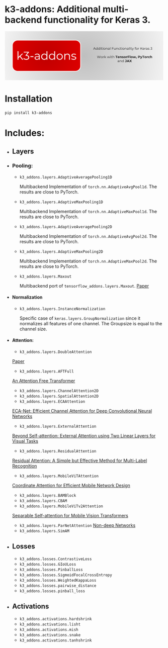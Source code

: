 # k3-addons: Additional multi-backend functionality for Keras 3.
![Logo](.assets/k-addons.png)

# Installation

```bash
pip install k3-addons
```

# Includes:
- ## Layers
- ### Pooling:
    - `k3_addons.layers.AdaptiveAveragePooling1D`

        Multibackend Implementation of `torch.nn.AdaptiveAvgPool1d`. The results are close to PyTorch.  
    - `k3_addons.layers.AdaptiveMaxPooling1D`

        Multibackend Implementation of `torch.nn.AdaptiveMaxPool1d`. The results are close to PyTorch.  
    - `k3_addons.layers.AdaptiveAveragePooling2D`

        Multibackend Implementation of `torch.nn.AdaptiveAvgPool2d`. The results are close to PyTorch.  
    - `k3_addons.layers.AdaptiveMaxPooling2D`

        Multibackend Implementation of `torch.nn.AdaptiveMaxPool2d`. The results are close to PyTorch.  
    - `k3_addons.layers.Maxout`

        Multibackend port of `tensorflow_addons.layers.Maxout`. [Paper](https://arxiv.org/abs/1302.4389)

- #### Normalization
    - `k3_addons.layers.InstanceNormalization`

        Specific case of `keras.layers.GroupNormalization` since
        it normalizes all features of one channel. The Groupsize is equal to the
        channel size. 
- #### Attention:
    - `k3_addons.layers.DoubleAttention`

    [Paper](https://arxiv.org/pdf/1810.11579.pdf)
    - `k3_addons.layers.AFTFull`

    [An Attention Free Transformer](https://arxiv.org/pdf/2105.14103v1.pdf)
    - `k3_addons.layers.ChannelAttention2D`
    - `k3_addons.layers.SpatialAttention2D`
    - `k3_addons.layers.ECAAttention`

    [ECA-Net: Efficient Channel Attention for Deep Convolutional Neural Networks](https://arxiv.org/pdf/1910.03151.pdf)
    - `k3_addons.layers.ExternalAttention`

    [Beyond Self-attention: External Attention using Two Linear Layers for Visual Tasks](https://arxiv.org/abs/2105.02358)
    - `k3_addons.layers.ResidualAttention`

    [Residual Attention: A Simple but Effective Method for Multi-Label Recognition](https://arxiv.org/abs/2108.02456)
    - `k3_addons.layers.MobileViTAttention`

    [Coordinate Attention for Efficient Mobile Network Design](https://arxiv.org/abs/2103.02907)
    - `k3_addons.layers.BAMBlock`
    - `k3_addons.layers.CBAM`
    - `k3_addons.layers.MobileViTv2Attention`

    [Separable Self-attention for Mobile Vision Transformers](https://arxiv.org/abs/2206.02680)

    - `k3_addons.layers.ParNetAttention`
    [Non-deep Networks](https://arxiv.org/abs/2110.07641)
    - `k3_addons.layers.SimAM`

- ## Losses
    - `k3_addons.losses.ContrastiveLoss`
    - `k3_addons.losses.GIoULoss`
    - `k3_addons.losses.PinballLoss`
    - `k3_addons.losses.SigmoidFocalCrossEntropy`
    - `k3_addons.losses.WeightedKappaLoss`
    - `k3_addons.losses.pairwise_distance`
    - `k3_addons.losses.pinball_loss`

- ## Activations

    -  `k3_addons.activations.hardshrink`
    - `k3_addons.activations.lisht`
    - `k3_addons.activations.mish`
    - `k3_addons.activations.snake`
    - `k3_addons.activations.tanhshrink`

